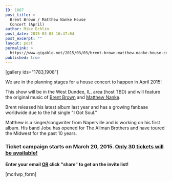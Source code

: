 ```yaml
---
ID: 1887
post_title: >
  Brent Brown / Matthew Nanke House
  Concert (April)
author: Mike Echlin
post_date: 2015-03-03 16:47:04
post_excerpt: ""
layout: post
permalink: >
  https://www.gigable.net/2015/03/03/brent-brown-matthew-nanke-house-concert-april/
published: true
---
```

[gallery ids="1783,1908"]

We are in the planning stages for a house concert to happen in April 2015!

This show will be in the West Dundee, IL. area (host TBD) and will feature the original music of <a title="Brent Brown" href="http://gigable.net/author/bbrown" target="_blank">Brent Brown</a> and <a title="Matthew Nanke" href="http://gigable.net/author/mnanke" target="_blank">Matthew Nanke</a>.

Brent released his latest album last year and has a growing fanbase worldwide due to the hit single "I Got Soul."

Matthew is a singer/songwriter from Naperville and is working on his first album. His band Jobu has opened for The Allman Brothers and have toured the Midwest for the past 10 years.
<h3><strong>Ticket campaign starts on March 20, 2015. <span style="text-decoration: underline;">Only 30 tickets will be available!</span></strong></h3>
<strong>Enter your email <span style="text-decoration: underline;">OR</span> click "share" to get on the invite list!</strong>

[mc4wp_form]